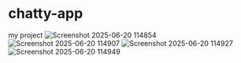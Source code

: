 # chatty-app
my project
![Screenshot 2025-06-20 114854](https://github.com/user-attachments/assets/9ea160c9-edbc-4113-a6b3-91d5e29c8543)
![Screenshot 2025-06-20 114907](https://github.com/user-attachments/assets/08ce22a8-90bc-4210-9ce6-ebf1e18f05e2)
![Screenshot 2025-06-20 114927](https://github.com/user-attachments/assets/9c72ffc4-2d96-4f48-9ed7-6cfe01fa698a)
![Screenshot 2025-06-20 114949](https://github.com/user-attachments/assets/5b5ae7a6-7aac-4500-ac55-f0c9a0382d27)
